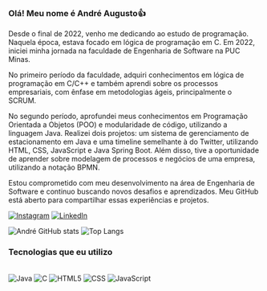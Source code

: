 
### Olá! Meu nome é André Augusto👍

Desde o final de 2022, venho me dedicando ao estudo de programação. Naquela época, estava focado em lógica de programação em C. Em 2022, iniciei minha jornada na faculdade de Engenharia de Software na PUC Minas.

No primeiro período da faculdade, adquiri conhecimentos em lógica de programação em C/C++ e também aprendi sobre os processos empresariais, com ênfase em metodologias ágeis, principalmente o SCRUM.

No segundo período, aprofundei meus conhecimentos em Programação Orientada a Objetos (POO) e modularidade de código, utilizando a linguagem Java. Realizei dois projetos: um sistema de gerenciamento de estacionamento em Java e uma timeline semelhante à do Twitter, utilizando HTML, CSS, JavaScript e Java Spring Boot. Além disso, tive a oportunidade de aprender sobre modelagem de processos e negócios de uma empresa, utilizando a notação BPMN.

Estou comprometido com meu desenvolvimento na área de Engenharia de Software e continuo buscando novos desafios e aprendizados. Meu GitHub está aberto para compartilhar essas experiências e projetos.

[![Instagram](https://img.shields.io/badge/Instagram-E4405F?style=for-the-badge&logo=instagram&logoColor=white)](https://www.instagram.com/andre_ascarvalho/)
[![LinkedIn](https://img.shields.io/badge/LinkedIn-0077B5?style=for-the-badge&logo=linkedin&logoColor=white)](https://www.linkedin.com/in/andreaugustocarvalho/)

![André GitHub stats](https://github-readme-stats.vercel.app/api?username=AndreAugusto0908&show_icons=true&theme=highcontrast)
![Top Langs](https://github-readme-stats.vercel.app/api/top-langs/?username=AndreAugusto0908&layout=compact)

### Tecnologias que eu utilizo

<div style="display: inline_block"><br/>
    <img alt="Java" src="https://img.shields.io/badge/Java-ED8B00?style=for-the-badge&logo=openjdk&logoColor=white"/>
    <img alt="C" src="https://img.shields.io/badge/C-00599C?style=for-the-badge&logo=c&logoColor=white"/>
    <img alt="HTML5" src="https://img.shields.io/badge/HTML5-E34F26?style=for-the-badge&logo=html5&logoColor=white"/>
    <img alt="CSS" src="https://img.shields.io/badge/CSS3-1572B6?style=for-the-badge&logo=css3&logoColor=white"/>
    <img alt="JavaScript" src="https://img.shields.io/badge/JavaScript-323330?style=for-the-badge&logo=javascript&logoColor=F7DF1E"/>
</div><br/>


